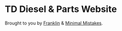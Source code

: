 # TD Diesel & Parts Website

Brought to you by [Franklin](https://github.com/tlienart/Franklin.jl) & [Minimal
Mistakes](https://mademistakes.com/work/minimal-mistakes-jekyll-theme/).
